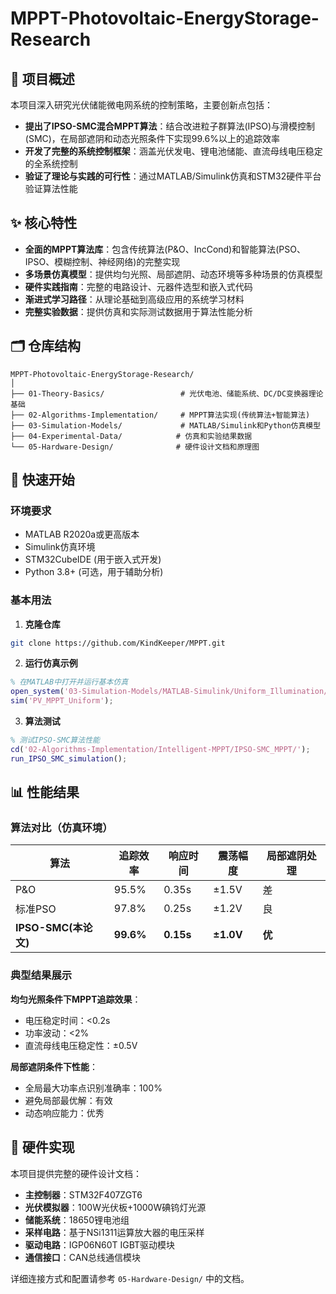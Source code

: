 # MPPT-Photovoltaic-EnergyStorage-Research

## 📖 项目概述

本项目深入研究光伏储能微电网系统的控制策略，主要创新点包括：

- **提出了IPSO-SMC混合MPPT算法**：结合改进粒子群算法(IPSO)与滑模控制(SMC)，在局部遮阴和动态光照条件下实现99.6%以上的追踪效率
- **开发了完整的系统控制框架**：涵盖光伏发电、锂电池储能、直流母线电压稳定的全系统控制
- **验证了理论与实践的可行性**：通过MATLAB/Simulink仿真和STM32硬件平台验证算法性能

## ✨ 核心特性

- **全面的MPPT算法库**：包含传统算法(P&O、IncCond)和智能算法(PSO、IPSO、模糊控制、神经网络)的完整实现
- **多场景仿真模型**：提供均匀光照、局部遮阴、动态环境等多种场景的仿真模型
- **硬件实践指南**：完整的电路设计、元器件选型和嵌入式代码
- **渐进式学习路径**：从理论基础到高级应用的系统学习材料
- **完整实验数据**：提供仿真和实际测试数据用于算法性能分析

## 🗂 仓库结构

```
MPPT-Photovoltaic-EnergyStorage-Research/
│
├── 01-Theory-Basics/                 # 光伏电池、储能系统、DC/DC变换器理论基础
├── 02-Algorithms-Implementation/     # MPPT算法实现(传统算法+智能算法)
├── 03-Simulation-Models/             # MATLAB/Simulink和Python仿真模型
├── 04-Experimental-Data/            # 仿真和实验结果数据
└── 05-Hardware-Design/              # 硬件设计文档和原理图
```

## 🚀 快速开始

### 环境要求

- MATLAB R2020a或更高版本
- Simulink仿真环境
- STM32CubeIDE (用于嵌入式开发)
- Python 3.8+ (可选，用于辅助分析)

### 基本用法

1. **克隆仓库**
```bash
git clone https://github.com/KindKeeper/MPPT.git
```

2. **运行仿真示例**
```matlab
% 在MATLAB中打开并运行基本仿真
open_system('03-Simulation-Models/MATLAB-Simulink/Uniform_Illumination/PV_MPPT_Uniform.slx');
sim('PV_MPPT_Uniform');
```

3. **算法测试**
```matlab
% 测试IPSO-SMC算法性能
cd('02-Algorithms-Implementation/Intelligent-MPPT/IPSO-SMC_MPPT/');
run_IPSO_SMC_simulation();
```

## 📊 性能结果

### 算法对比（仿真环境）
| 算法                 | 追踪效率  | 响应时间  | 震荡幅度  | 局部遮阴处理 |
| -------------------- | --------- | --------- | --------- | ------------ |
| P&O                  | 95.5%     | 0.35s     | ±1.5V     | 差           |
| 标准PSO              | 97.8%     | 0.25s     | ±1.2V     | 良           |
| **IPSO-SMC(本论文)** | **99.6%** | **0.15s** | **±1.0V** | **优**       |

### 典型结果展示

**均匀光照条件下MPPT追踪效果**：
- 电压稳定时间：<0.2s
- 功率波动：<2%
- 直流母线电压稳定性：±0.5V

**局部遮阴条件下性能**：
- 全局最大功率点识别准确率：100%
- 避免局部最优解：有效
- 动态响应能力：优秀


## 🔧 硬件实现

本项目提供完整的硬件设计文档：

- **主控制器**：STM32F407ZGT6
- **光伏模拟器**：100W光伏板+1000W碘钨灯光源
- **储能系统**：18650锂电池组
- **采样电路**：基于NSi1311运算放大器的电压采样
- **驱动电路**：IGP06N60T IGBT驱动模块
- **通信接口**：CAN总线通信模块

详细连接方式和配置请参考 `05-Hardware-Design/` 中的文档。


